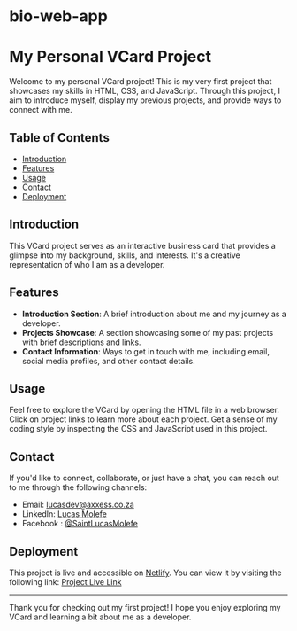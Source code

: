 # bio-web-app
# My Personal VCard Project

Welcome to my personal VCard project! This is my very first project that showcases my skills in HTML, CSS, and JavaScript. Through this project, I aim to introduce myself, display my previous projects, and provide ways to connect with me.

## Table of Contents

- [Introduction](#introduction)
- [Features](#features)
- [Usage](#usage)
- [Contact](#contact)
- [Deployment](#deployment)

## Introduction

This VCard project serves as an interactive business card that provides a glimpse into my background, skills, and interests. It's a creative representation of who I am as a developer.

## Features

- **Introduction Section**: A brief introduction about me and my journey as a developer.
- **Projects Showcase**: A section showcasing some of my past projects with brief descriptions and links.
- **Contact Information**: Ways to get in touch with me, including email, social media profiles, and other contact details.

## Usage

Feel free to explore the VCard by opening the HTML file in a web browser. Click on project links to learn more about each project. Get a sense of my coding style by inspecting the CSS and JavaScript used in this project.

## Contact

If you'd like to connect, collaborate, or just have a chat, you can reach out to me through the following channels:
- Email: [lucasdev@axxess.co.za](mailto:lucasdev@axxess.co.za)
- LinkedIn: [Lucas Molefe](www.linkedin.com/in/lucas-molefe)
- Facebook : [@SaintLucasMolefe]([https://twitter.com/yourusername](https://www.facebook.com/Saint.Molefe?mibextid=LQQJ4d))

## Deployment

This project is live and accessible on [Netlify](https://www.netlify.com/). You can view it by visiting the following link: [Project Live Link](https://your-project-link.netlify.app/)

---

Thank you for checking out my first project! I hope you enjoy exploring my VCard and learning a bit about me as a developer.

